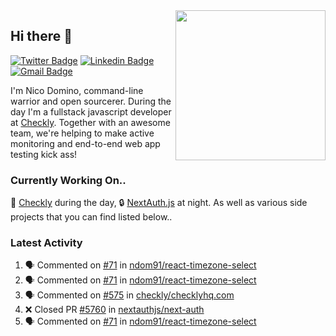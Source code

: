 <img align="right" src="https://user-images.githubusercontent.com/7415984/172472491-91b16eac-fa22-4ecf-92df-d687139fd1f9.gif" width="240" />

## Hi there 👋

[![Twitter Badge](https://img.shields.io/badge/-@ndom91-1ca0f1?style=flat-square&labelColor=1ca0f1&logo=twitter&logoColor=white&link=https://twitter.com/ndom91)](https://twitter.com/ndom91) [![Linkedin Badge](https://img.shields.io/badge/-ndom91-blue?style=flat-square&logo=Linkedin&logoColor=white&link=https://www.linkedin.com/in/ndom91/)](https://www.linkedin.com/in/ndom91/) [![Gmail Badge](https://img.shields.io/badge/-yo@ndo.dev-c14438?style=flat-square&logo=mail.ru&logoColor=white&link=mailto:yo@ndo.dev)](mailto:yo@ndo.dev)

I'm Nico Domino, command-line warrior and open sourcerer. During the day I'm a fullstack javascript developer at [Checkly](https://checklyhq.com). Together with an awesome team, we're helping to make active monitoring and end-to-end web app testing kick ass!

### Currently Working On..

🦝 [Checkly](https://checklyhq.com) during the day, 🔒 [NextAuth.js](https://github.com/nextauthjs/next-auth) at night. As well as various side projects that you can find listed below..

<!--START_SECTION_PROFILE_VIEWS:readme-info-->
<!--END_SECTION_PROFILE_VIEWS:readme-info-->

<!--START_SECTION_DAILY_COMMIT:readme-info-->
<!--END_SECTION_DAILY_COMMIT:readme-info-->

<!--START_SECTION_WEEKLY_COMMIT:readme-info-->
<!--END_SECTION_WEEKLY_COMMIT:readme-info-->

### Latest Activity

<!--START_SECTION:activity-->
1. 🗣 Commented on [#71](https://github.com/ndom91/react-timezone-select/issues/71) in [ndom91/react-timezone-select](https://github.com/ndom91/react-timezone-select)
2. 🗣 Commented on [#71](https://github.com/ndom91/react-timezone-select/issues/71) in [ndom91/react-timezone-select](https://github.com/ndom91/react-timezone-select)
3. 🗣 Commented on [#575](https://github.com/checkly/checklyhq.com/issues/575) in [checkly/checklyhq.com](https://github.com/checkly/checklyhq.com)
4. ❌ Closed PR [#5760](https://github.com/nextauthjs/next-auth/pull/5760) in [nextauthjs/next-auth](https://github.com/nextauthjs/next-auth)
5. 🗣 Commented on [#71](https://github.com/ndom91/react-timezone-select/issues/71) in [ndom91/react-timezone-select](https://github.com/ndom91/react-timezone-select)
<!--END_SECTION:activity-->
